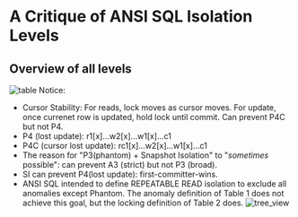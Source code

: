 # A Critique of ANSI SQL Isolation Levels
## Overview of all levels
![table](https://github.com/vinland-avalon/Readings/blob/main/images/Critique_table.png?raw=true)
Notice:
- Cursor Stability: For reads, lock moves as cursor moves. For update, once currenet row is updated, hold lock until commit. Can prevent P4C but not P4.
- P4 (lost update): r1[x]...w2[x]...w1[x]...c1
- P4C (cursor lost update): rc1[x]...w2[x]...w1[x]...c1
- The reason for "P3(phantom) + Snapshot Isolation" to "*sometimes* possible": can prevent A3 (strict) but not P3 (broad).
- SI can prevent P4(lost update): first-committer-wins.
- ANSI SQL intended to define REPEATABLE READ isolation to exclude all anomalies except Phantom. The anomaly definition of Table 1 does not achieve this goal, but the locking definition of Table 2 does.
![tree_view](https://github.com/vinland-avalon/Readings/blob/main/images/critique_tree_view.png?raw=true)